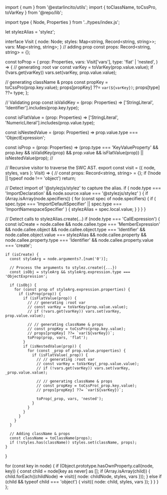 import { num } from '@estarlincito/utils';
import { toClassName, toCssPro, toVarKey } from '@repo/lib';

import type { Node, Properties } from '../types/index.js';

let stylezAlias = 'stylez';

interface Visit {
  node: Node;
  styles: Map<string, Record<string, string>>;
  vars: Map<string, string>;
}
// adding prop
const props: Record<string, string> = {};

const toProp = (
  prop: Properties,
  vars: Visit['vars'],
  type: 'flat' | 'nested',
) => {
  // generating :root var
  const varKey = toVarKey(prop.value.value);
  if (!vars.get(varKey)) vars.set(varKey, prop.value.value);

  // generating className & props
  const propKey = toCssPro(prop.key.value);
  props[propKey] ??= `var(${varKey})`;
  props[type] ??= type;
};

// Validating prop
const isValidKey = (prop: Properties) =>
  ['StringLiteral', 'Identifier'].includes(prop.key.type);

const isFlatValue = (prop: Properties) =>
  ['StringLiteral', 'NumericLiteral'].includes(prop.value.type);

const isNestedValue = (prop: Properties) =>
  prop.value.type === 'ObjectExpression';

const isProp = (prop: Properties) =>
  (prop.type === 'KeyValueProperty' &&
    prop.key &&
    isValidKey(prop) &&
    prop.value &&
    isFlatValue(prop)) ||
  isNestedValue(prop);
//

// Recursive visitor to traverse the SWC AST.
export const visit = ({ node, styles, vars }: Visit) => {
  // const props: Record<string, string> = {};
  if (!node || typeof node !== 'object') return;

  // Detect import of '@stylezjs/stylez' to capture the alias.
  if (
    node.type === 'ImportDeclaration' &&
    node.source.value === '@stylezjs/stylez'
  ) {
    if (Array.isArray(node.specifiers)) {
      for (const spec of node.specifiers) {
        if (
          spec.type === 'ImportDefaultSpecifier' ||
          spec.type === 'ImportNamespaceSpecifier'
        ) {
          stylezAlias = spec.local.value;
        }
      }
    }
  }

  // Detect calls to stylezAlias.create(...)
  if (node.type === 'CallExpression') {
    const isCreate =
      node.callee &&
      node.callee.type === 'MemberExpression' &&
      node.callee.object &&
      node.callee.object.type === 'Identifier' &&
      node.callee.object.value === stylezAlias &&
      node.callee.property &&
      node.callee.property.type === 'Identifier' &&
      node.callee.property.value === 'create';

    if (isCreate) {
      const styleArg = node.arguments?.[num('0')];

      // Process the arguments to stylez.create({...})
      const isObj = styleArg && styleArg.expression.type === 'ObjectExpression';

      if (isObj) {
        for (const prop of styleArg.expression.properties) {
          if (isProp(prop)) {
            if (isFlatValue(prop)) {
              // // generating :root var
              // const varKey = toVarKey(prop.value.value);
              // if (!vars.get(varKey)) vars.set(varKey, prop.value.value);

              // // generating className & props
              // const propKey = toCssPro(prop.key.value);
              // props[propKey] ??= `var(${varKey})`;
              toProp(prop, vars, 'flat');
            }
            if (isNestedValue(prop)) {
              for (const _prop of prop.value.properties) {
                if (isFlatValue(_prop)) {
                  // // generating :root var
                  // const varKey = toVarKey(_prop.value.value);
                  // if (!vars.get(varKey)) vars.set(varKey, _prop.value.value);

                  // // generating className & props
                  // const propKey = toCssPro(_prop.key.value);
                  // props[propKey] ??= `var(${varKey})`;

                  toProp(_prop, vars, 'nested');
                }
              }
            }
          }
        }
      }

      // Adding className & props
      const className = toClassName(props);
      if (!styles.has(className)) styles.set(className, props);
    }
  }

  for (const key in node) {
    if (Object.prototype.hasOwnProperty.call(node, key)) {
      const child = node[key as never] as [];
      if (Array.isArray(child)) {
        child.forEach((childNode) => visit({ node: childNode, styles, vars }));
      } else if (child && typeof child === 'object') {
        visit({ node: child, styles, vars });
      }
    }
  }
};
